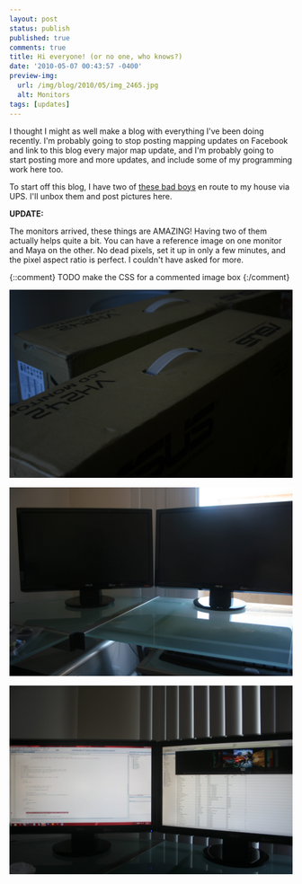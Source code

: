 ```yaml
---
layout: post
status: publish
published: true
comments: true
title: Hi everyone! (or no one, who knows?)
date: '2010-05-07 00:43:57 -0400'
preview-img:
  url: /img/blog/2010/05/img_2465.jpg
  alt: Monitors
tags: [updates]
---
```


I thought I might as well make a blog with everything I've been doing
recently. I'm probably going to stop posting mapping updates on Facebook and
link to this blog every major map update, and I'm probably going to start
posting more and more updates, and include some of my programming work here
too.

To start off this blog, I have two of [these bad boys][1] en route to my house
via UPS. I'll unbox them and post pictures here.

**UPDATE:**

The monitors arrived, these things are AMAZING! Having two of them actually
helps quite a bit. You can have a reference image on one monitor and Maya on
the other. No dead pixels, set it up in only a few minutes, and the pixel
aspect ratio is perfect. I couldn't have asked for more.

{::comment}
	TODO make the CSS for a commented image box
{:/comment}


![Boxes, two of them][2]


![Monitors installed][3]


![Monitors in use][4]

[1]: http://www.newegg.com/Product/Product.aspx?Item=N82E16824236052
[2]: /img/blog/2010/05/img_2459.jpg "Thank you UPS delivery guy!"
[3]: /img/blog/2010/05/img_2464.jpg "Plugged in and ready"
[4]: /img/blog/2010/05/img_2465.jpg "Two fullscreen programs!"